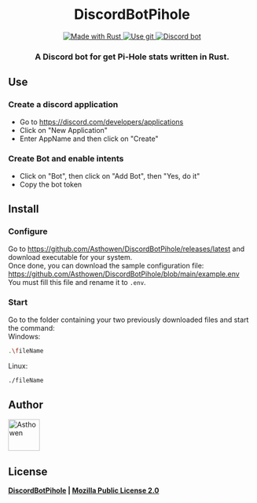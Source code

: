 <h1 align="center">
  DiscordBotPihole
</h1>
<p align="center">
    <a href="https://www.rust-lang.org/">
        <img src="https://img.shields.io/badge/Rust-000000?style=for-the-badge&logo=rust&logoColor=white" alt="Made with Rust">
    </a>
    <a href="https://github.com/Asthowen/DiscordBotPihole">
        <img src="https://img.shields.io/badge/Git-F05032?style=for-the-badge&logo=git&logoColor=white" alt="Use git">
    </a>
    <a href="https://discord.com">
        <img src="https://img.shields.io/badge/Discord-7289DA?style=for-the-badge&logo=discord&logoColor=white" alt="Discord bot">
    </a>
</p>
<h3 align="center">
    <strong>A Discord bot for get Pi-Hole stats written in Rust.</strong>
</h3>

## Use
### Create a discord application
* Go to https://discord.com/developers/applications
* Click on "New Application"
* Enter AppName and then click on "Create"

### Create Bot and enable intents
* Click on "Bot", then click on "Add Bot", then "Yes, do it"
* Copy the bot token

## Install
### Configure
Go to https://github.com/Asthowen/DiscordBotPihole/releases/latest and download executable for your system. 
<br>
Once done, you can download the sample configuration file: https://github.com/Asthowen/DiscordBotPihole/blob/main/example.env
<br>
You must fill this file and rename it to `.env`.

### Start
Go to the folder containing your two previously downloaded files and start the command:
<br>
Windows:
```bash
.\fileName
```

Linux:
```bash
./fileName
```

## Author
[<img width="64" src="https://avatars3.githubusercontent.com/u/59535754?s=400&u=48aecdd175dd2dd8867ae063f1973b64d298220b&v=4" alt="Asthowen">](https://github.com/Asthowen)

## License
**[DiscordBotPihole](https://github.com/Asthowen/DiscordBotPihole) | [Mozilla Public License 2.0](https://github.com/Asthowen/DiscordBotPihole/blob/main/LICENSE)**